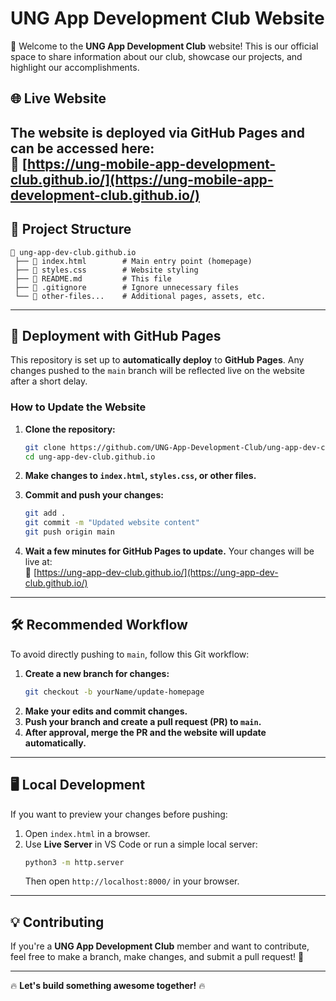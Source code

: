 # UNG App Development Club Website  

🚀 Welcome to the **UNG App Development Club** website! This is our official space to share information about our club, showcase our projects, and highlight our accomplishments.  

## 🌐 Live Website  
The website is deployed via **GitHub Pages** and can be accessed here:  
🔗 **[https://ung-mobile-app-development-club.github.io/](https://ung-mobile-app-development-club.github.io/)**  
---

## 📁 Project Structure  
```plaintext
📂 ung-app-dev-club.github.io  
 ├── 📄 index.html        # Main entry point (homepage)  
 ├── 🎨 styles.css        # Website styling  
 ├── 📄 README.md         # This file  
 ├── 📄 .gitignore        # Ignore unnecessary files  
 └── 📜 other-files...    # Additional pages, assets, etc.
```
---

## 🚀 Deployment with GitHub Pages  
This repository is set up to **automatically deploy** to **GitHub Pages**. Any changes pushed to the `main` branch will be reflected live on the website after a short delay.  

### **How to Update the Website**  
1. **Clone the repository:**  
   ```bash
   git clone https://github.com/UNG-App-Development-Club/ung-app-dev-club.github.io.git
   cd ung-app-dev-club.github.io
   ```

2. **Make changes to `index.html`, `styles.css`, or other files.**  

3. **Commit and push your changes:**  
   ```bash
   git add .
   git commit -m "Updated website content"
   git push origin main
   ```

4. **Wait a few minutes for GitHub Pages to update.** Your changes will be live at:  
   🔗 [https://ung-app-dev-club.github.io/](https://ung-app-dev-club.github.io/)

---

## 🛠 Recommended Workflow  
To avoid directly pushing to `main`, follow this Git workflow:  
1. **Create a new branch for changes:**  
   ```bash
   git checkout -b yourName/update-homepage
   ```
2. **Make your edits and commit changes.**  
3. **Push your branch and create a pull request (PR) to `main`.**  
4. **After approval, merge the PR and the website will update automatically.**  

---

## 🖥️ Local Development  
If you want to preview your changes before pushing:  
1. Open `index.html` in a browser.  
2. Use **Live Server** in VS Code or run a simple local server:  
   ```bash
   python3 -m http.server
   ```
   Then open `http://localhost:8000/` in your browser.

---

## 💡 Contributing  
If you're a **UNG App Development Club** member and want to contribute, feel free to make a branch, make changes, and submit a pull request! 🚀  

---


🔥 **Let's build something awesome together!** 🔥
